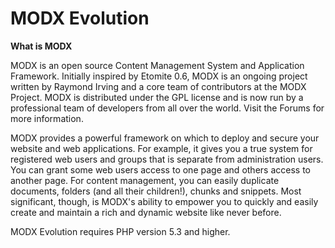 # MODX Evolution

**What is MODX**

MODX is an open source Content Management System and Application Framework. Initially inspired by Etomite 0.6, MODX is an ongoing project written by Raymond Irving and a core team of contributors at the MODX Project. MODX is distributed under the GPL license and is now run by a professional team of developers from all over the world. Visit the Forums for more information.

MODX provides a powerful framework on which to deploy and secure your website and web applications. For example, it gives you a true system for registered web users and groups that is separate from administration users. You can grant some web users access to one page and others access to another page. For content management, you can easily duplicate documents, folders (and all their children!), chunks and snippets. Most significant, though, is MODX's ability to empower you to quickly and easily create and maintain a rich and dynamic website like never before.

MODX Evolution requires PHP version 5.3 and higher.
